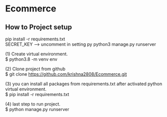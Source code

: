 # Ecommerce


## How to Project setup

   pip install -r requirements.txt <br>
   SECRET_KEY  -->   uncomment in setting py
   python3 manage.py runserver
   
(1) Create virtual  environment. <br>
           $ python3.8 -m venv env

(2)  Clone project from github <br>
      $ git clone  https://github.com/krishna2808/Ecommerce.git

(3)  you can install all packages from requirements.txt after activated python virtual environment. <br>
        $ pip install -r requirements.txt  

(4)  last step to run project. <br>
       $ python manage.py runserver 
